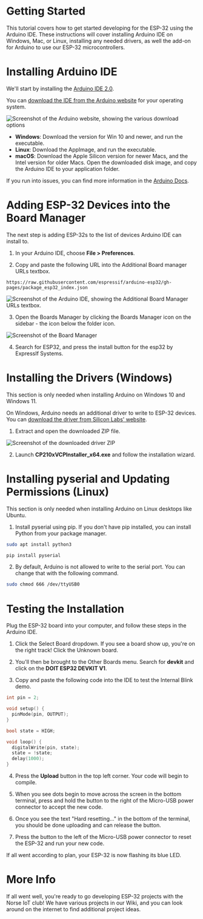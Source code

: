 # Getting Started

This tutorial covers how to get started developing for the ESP-32 using the Arduino IDE. These instructions will cover installing Arduino IDE on Windows, Mac, or Linux, installing any needed drivers, as well the add-on for Arduino to use our ESP-32 microcontrollers.

# Installing Arduino IDE

We'll start by installing the [Arduino IDE 2.0](https://www.arduino.cc/en/Tutorial/getting-started-with-ide-v2).

You can [download the IDE from the Arduino website](https://www.arduino.cc/en/software) for your operating system.

![Screenshot of the Arduino website, showing the various download options](assets/getting-started-download.png)

- **Windows**: Download the version for Win 10 and newer, and run the executable.
- **Linux**: Download the AppImage, and run the executable.
- **macOS**: Download the Apple Silicon version for newer Macs, and the Intel version for older Macs. Open the downloaded disk image, and copy the Arduino IDE to your application folder.

If you run into issues, you can find more information in the [Arduino Docs](https://docs.arduino.cc/software/ide-v2/tutorials/getting-started/ide-v2-downloading-and-installing/).

# Adding ESP-32 Devices into the Board Manager

The next step is adding ESP-32s to the list of devices Arduino IDE can install to.

1. In your Arduino IDE, choose **File > Preferences**.

2. Copy and paste the following URL into the Additional Board manager URLs textbox.

```
https://raw.githubusercontent.com/espressif/arduino-esp32/gh-pages/package_esp32_index.json
```

![Screenshot of the Arduino IDE, showing the Additional Board Manager URLs textbox.](assets/getting-started-preferences.png)

3. Open the Boards Manager by clicking the Boards Manager icon on the sidebar - the icon below the folder icon.

![Screenshot of the Board Manager](assets/getting-started-board-manager.png)

4. Search for ESP32, and press the install button for the esp32 by ExpressIf Systems.

# Installing the Drivers (Windows)

This section is only needed when installing Arduino on Windows 10 and Windows 11.

On Windows, Arduino needs an additional driver to write to ESP-32 devices. You can [download the driver from Silicon Labs' website](https://www.silabs.com/documents/public/software/CP210x_Windows_Drivers.zip).

1. Extract and open the downloaded ZIP file.

![Screenshot of the downloaded driver ZIP](assets/getting-started-zip.png)

2. Launch **CP210xVCPInstaller_x64.exe** and follow the installation wizard.

# Installing pyserial and Updating Permissions (Linux)

This section is only needed when installing Arduino on Linux desktops like Ubuntu.

1. Install pyserial using pip. If you don't have pip installed, you can install Python from your package manager.

```bash
sudo apt install python3
```

```bash 
pip install pyserial
```

2. By default, Arduino is not allowed to write to the serial port. You can change that with the following command.

```bash 
sudo chmod 666 /dev/ttyUSB0
```

# Testing the Installation

Plug the ESP-32 board into your computer, and follow these steps in the Arduino IDE.

1. Click the Select Board dropdown. If you see a board show up, you're on the right track! Click the Unknown board.

2. You'll then be brought to the Other Boards menu. Search for **devkit** and click on the **DOIT ESP32 DEVKIT V1**.

3. Copy and paste the following code into the IDE to test the Internal Blink demo.

```cpp
int pin = 2;

void setup() {
  pinMode(pin, OUTPUT);
}

bool state = HIGH;

void loop() {
  digitalWrite(pin, state);
  state = !state;
  delay(1000);
}
```

4. Press the **Upload** button in the top left corner. Your code will begin to compile.

5. When you see dots begin to move across the screen in the bottom terminal, press and hold the button to the right of the Micro-USB power connector to accept the new code.

6. Once you see the text "Hard resetting..." in the bottom of the terminal, you should be done uploading and can release the button.

7. Press the button to the left of the Micro-USB power connector to reset the ESP-32 and run your new code.

If all went according to plan, your ESP-32 is now flashing its blue LED.

# More Info

If all went well, you're ready to go developing ESP-32 projects with the Norse IoT club! We have various projects in our Wiki, and you can look around on the internet to find additional project ideas.